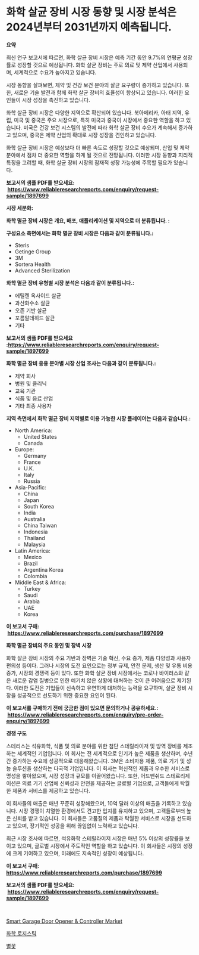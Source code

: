 <p><h1>화학 살균 장비 시장 동향 및 시장 분석은 2024년부터 2031년까지 예측됩니다.</h1></p><p><strong>요약</strong></p>
<p><p>최신 연구 보고서에 따르면, 화학 살균 장비 시장은 예측 기간 동안 9.7%의 연평균 성장률로 성장할 것으로 예상됩니다. 화학 살균 장비는 주로 의료 및 제약 산업에서 사용되며, 세계적으로 수요가 높아지고 있습니다.</p><p>시장 동향을 살펴보면, 제약 및 건강 보건 분야의 살균 요구량이 증가하고 있습니다. 또한, 새로운 기술 발전과 함께 화학 살균 장비의 효율성이 향상되고 있습니다. 이러한 요인들이 시장 성장을 촉진하고 있습니다.</p><p>화학 살균 장비 시장은 다양한 지역으로 확산되어 있습니다. 북아메리카, 아태 지역, 유럽, 미국 및 중국은 주요 시장으로, 특히 미국과 중국이 시장에서 중요한 역할을 하고 있습니다. 미국은 건강 보건 시스템의 발전에 따라 화학 살균 장비 수요가 계속해서 증가하고 있으며, 중국은 제약 산업의 확대로 시장 성장을 견인하고 있습니다.</p><p>화학 살균 장비 시장은 예상보다 더 빠른 속도로 성장할 것으로 예상되며, 산업 및 제약 분야에서 점차 더 중요한 역할을 하게 될 것으로 전망됩니다. 이러한 시장 동향과 지리적 특징을 고려할 때, 화학 살균 장비 시장의 잠재적 성장 가능성에 주목할 필요가 있습니다.</p></p>
<p><strong>보고서의 샘플 PDF를 받으세요: &nbsp;<a href="https://www.reliableresearchreports.com/enquiry/request-sample/1897699">https://www.reliableresearchreports.com/enquiry/request-sample/1897699</a></strong></p>
<p><strong>시장 세분화:</strong></p>
<p><strong> 화학 멸균 장비 시장은 개요, 배포, 애플리케이션 및 지역으로 더 분류됩니다. :</strong></p>
<p><strong>구성요소 측면에서는 화학 멸균 장비 시장은 다음과 같이 분류됩니다.:</strong></p>
<p><ul><li>Steris</li><li>Getinge Group</li><li>3M</li><li>Sortera Health</li><li>Advanced Sterilization</li></ul></p>
<p><strong> 화학 멸균 장비 유형별 시장 분석은 다음과 같이 분류됩니다.:</strong></p>
<p><ul><li>에틸렌 옥사이드 살균</li><li>과산화수소 살균</li><li>오존 기반 살균</li><li>포름알데히드 살균</li><li>기타</li></ul></p>
<p><strong>보고서의 샘플 PDF를 받으세요 :<a href="https://www.reliableresearchreports.com/enquiry/request-sample/1897699">https://www.reliableresearchreports.com/enquiry/request-sample/1897699</a></strong></p>
<p><strong> 화학 멸균 장비 응용 분야별 시장 산업 조사는 다음과 같이 분류됩니다.:</strong></p>
<p><ul><li>제약 회사</li><li>병원 및 클리닉</li><li>교육 기관</li><li>식품 및 음료 산업</li><li>기타 최종 사용자</li></ul></p>
<p><strong>지역 측면에서 화학 멸균 장비 지역별로 이용 가능한 시장 플레이어는 다음과 같습니다.:</strong></p>
<p><ul>
    <li>
        North America:
        <ul>
            <li>United States</li>
            <li>Canada</li>
        </ul>
    </li>
    <li>
        Europe:
        <ul>
            <li>Germany</li>
            <li>France</li>
            <li>U.K.</li>
            <li>Italy</li>
            <li>Russia</li>
        </ul>
    </li>
    <li>
        Asia-Pacific:
        <ul>
            <li>China</li>
            <li>Japan</li>
            <li>South Korea</li>
            <li>India</li>
            <li>Australia</li>
            <li>China Taiwan</li>
            <li>Indonesia</li>
            <li>Thailand</li>
            <li>Malaysia</li>
        </ul>
    </li>
    <li>
        Latin America:
        <ul>
            <li>Mexico</li>
            <li>Brazil</li>
            <li>Argentina Korea</li>
            <li>Colombia</li>
        </ul>
    </li>
    <li>
        Middle East & Africa:
        <ul>
            <li>Turkey</li>
            <li>Saudi</li>
            <li>Arabia</li>
            <li>UAE</li>
            <li>Korea</li>
        </ul>
    </li>
    </ul></p>
<p><strong>이 보고서 구매: &nbsp;<a href="https://www.reliableresearchreports.com/purchase/1897699">https://www.reliableresearchreports.com/purchase/1897699</a></strong></p>
<p><strong>화학 멸균 장비의 주요 동인 및 장벽 시장</strong></p>
<p><p>화학 살균 장비 시장의 주요 기반과 장벽은 기술 혁신, 수요 증가, 제품 다양성과 사용자 편의성 등이다. 그러나 시장의 도전 요인으로는 정부 규제, 안전 문제, 생산 및 유통 비용 증가, 시장의 경쟁력 등이 있다. 또한 화학 살균 장비 시장에서는 코로나 바이러스와 같은 새로운 감염 질병으로 인한 예기치 않은 상황에 대처하는 것이 큰 어려움으로 제기된다. 이러한 도전은 기업들이 신속하고 유연하게 대처하는 능력을 요구하며, 살균 장비 시장을 성공적으로 선도하기 위한 중요한 요인이 된다.</p></p>
<p><strong>이 보고서를 구매하기 전에 궁금한 점이 있으면 문의하거나 공유하세요.: &nbsp;<a href="https://www.reliableresearchreports.com/enquiry/pre-order-enquiry/1897699">https://www.reliableresearchreports.com/enquiry/pre-order-enquiry/1897699</a></strong></p>
<p><strong>경쟁 구도</strong></p>
<p><p>스테리스는 석유화학, 식품 및 의료 분야를 위한 첨단 스테릴라이저 및 방역 장비를 제조하는 세계적인 기업입니다. 이 회사는 전 세계적으로 인기가 높은 제품을 생산하며, 수년간 증가하는 수요에 성공적으로 대응해왔습니다. 3M은 소비자용 제품, 의료 기기 및 성능 솔루션을 생산하는 다국적 기업입니다. 이 회사는 혁신적인 제품과 우수한 서비스로 명성을 쌓아왔으며, 시장 성장과 규모를 이끌어왔습니다. 또한, 어드밴쉬드 스테르리제이션은 의료 기기 산업에 신뢰성과 안전을 제공하는 글로벌 기업으로, 고객들에게 탁월한 제품과 서비스를 제공하고 있습니다.</p><p>이 회사들의 매출은 매년 꾸준히 성장해왔으며, 10억 달러 이상의 매출을 기록하고 있습니다. 시장 경쟁이 치열한 환경에서도 견고한 입지를 유지하고 있으며, 고객들로부터 높은 신뢰를 받고 있습니다. 이 회사들은 고품질의 제품과 탁월한 서비스로 시장을 선도하고 있으며, 장기적인 성공을 위해 끊임없이 노력하고 있습니다.</p><p>최근 시장 조사에 따르면, 석유화학 스테릴라이저 시장은 매년 5% 이상의 성장률을 보이고 있으며, 글로벌 시장에서 주도적인 역할을 하고 있습니다. 이 회사들은 시장의 성장에 크게 기여하고 있으며, 미래에도 지속적인 성장이 예상됩니다.</p></p>
<p><strong>이 보고서 구매: &nbsp; <a href="https://www.reliableresearchreports.com/purchase/1897699">https://www.reliableresearchreports.com/purchase/1897699</a></strong></p>
<p><strong>보고서의 샘플 PDF를 받으세요: &nbsp;<a href="https://www.reliableresearchreports.com/enquiry/request-sample/1897699">https://www.reliableresearchreports.com/enquiry/request-sample/1897699</a></strong><strong></strong></p>
<p>&nbsp;</p>
<p><p><a href="https://artistic-helicopter-ca9.notion.site/Smart-Garage-Door-Opener-Controller-Market-Furnish-Information-about-Market-Size-Market-Share-Ma-4c80549fcdf34101bf0bbc0725e76e70">Smart Garage Door Opener & Controller Market</a></p><p><a href="https://medium.com/@sweetums856856/%ED%99%94%ED%95%99-%EB%AC%BC%EB%A5%98-%EC%8B%9C%EC%9E%A5-%EC%8B%9C%EC%9E%A5-cagr-%EC%8B%9C%EC%9E%A5-%ED%8A%B8%EB%A0%8C%EB%93%9C-%EB%B0%8F-%EC%84%B1%EC%9E%A5-%EC%A0%84%EB%9E%B5%EC%97%90-%EB%8C%80%ED%95%9C-%ED%86%B5%EC%B0%B0%EB%A0%A5-439c05a70634">화학 로지스틱</a></p><p><a href="https://medium.com/@santiagoiza565682023/%EC%B9%98%ED%81%AC%EC%9C%84%EB%93%9C-%EC%8B%9C%EC%9E%A5-%EC%8B%9C%EC%9E%A5-cagr-%EC%8B%9C%EC%9E%A5-%EB%8F%99%ED%96%A5-%EB%B0%8F-%EC%84%B1%EC%9E%A5-%EC%A0%84%EB%9E%B5%EC%97%90-%EB%8C%80%ED%95%9C-%ED%86%B5%EC%B0%B0%EB%A0%A5-9af969023cfa">별꽃</a></p></p>